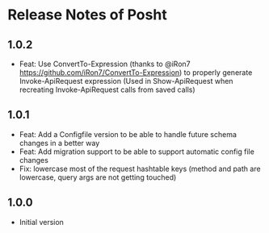 # Release Notes of Posht

## 1.0.2

* Feat: Use ConvertTo-Expression (thanks to @iRon7 <https://github.com/iRon7/ConvertTo-Expression>) to properly generate Invoke-ApiRequest expression (Used in Show-ApiRequest when recreating Invoke-ApiRequest calls from saved calls)

## 1.0.1

* Feat: Add a Configfile version to be able to handle future schema changes in a better way
* Feat: Add migration support to be able to support automatic config file changes
* Fix: lowercase most of the request hashtable keys (method and path are lowercase, query args are not getting touched)

## 1.0.0

* Initial version
